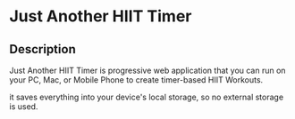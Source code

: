 # Just Another HIIT Timer

## Description
Just Another HIIT Timer is progressive web application that you can run
on your PC, Mac, or Mobile Phone to create timer-based HIIT Workouts.

it saves everything into your device's local storage, so no external
storage is used.
